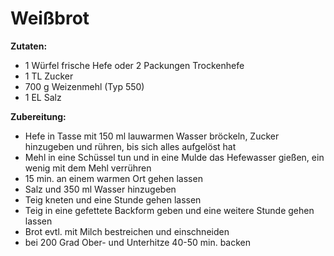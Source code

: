 # Weißbrot

**Zutaten:**

- 1 Würfel frische Hefe oder 2 Packungen Trockenhefe
- 1 TL Zucker
- 700 g Weizenmehl (Typ 550)
- 1 EL Salz

**Zubereitung:**

- Hefe in Tasse mit 150 ml lauwarmen Wasser bröckeln, Zucker hinzugeben und rühren, bis sich alles aufgelöst hat
- Mehl in eine Schüssel tun und in eine Mulde das Hefewasser gießen, ein wenig mit dem Mehl verrühren
- 15 min. an einem warmen Ort gehen lassen
- Salz und 350 ml Wasser hinzugeben
- Teig kneten und eine Stunde gehen lassen
- Teig in eine gefettete Backform geben und eine weitere Stunde gehen lassen
- Brot evtl. mit Milch bestreichen und einschneiden
- bei 200 Grad Ober- und Unterhitze 40-50 min. backen
